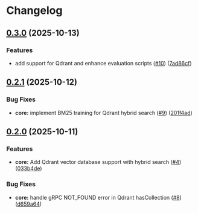 # Changelog

## [0.3.0](https://github.com/chatbot-pf/context-please/compare/core-v0.2.1...core-v0.3.0) (2025-10-13)


### Features

* add support for Qdrant and enhance evaluation scripts ([#10](https://github.com/chatbot-pf/context-please/issues/10)) ([7ad86cf](https://github.com/chatbot-pf/context-please/commit/7ad86cfd72379e5aec4085d2037fc8c82bb8ffb3))

## [0.2.1](https://github.com/chatbot-pf/context-please/compare/core-v0.2.0...core-v0.2.1) (2025-10-12)


### Bug Fixes

* **core:** implement BM25 training for Qdrant hybrid search ([#9](https://github.com/chatbot-pf/context-please/issues/9)) ([201f4ad](https://github.com/chatbot-pf/context-please/commit/201f4ad63fe1ffc684be9917b67adad4f2ef95a7))

## [0.2.0](https://github.com/chatbot-pf/context-please/compare/core-v0.1.0...core-v0.2.0) (2025-10-11)


### Features

* **core:** Add Qdrant vector database support with hybrid search ([#4](https://github.com/chatbot-pf/context-please/issues/4)) ([033b4de](https://github.com/chatbot-pf/context-please/commit/033b4dec810f8663e61667e818005bb3b202192d))


### Bug Fixes

* **core:** handle gRPC NOT_FOUND error in Qdrant hasCollection ([#8](https://github.com/chatbot-pf/context-please/issues/8)) ([d659a64](https://github.com/chatbot-pf/context-please/commit/d659a64a326471fe3009d71bf0d61af5461769bc))
